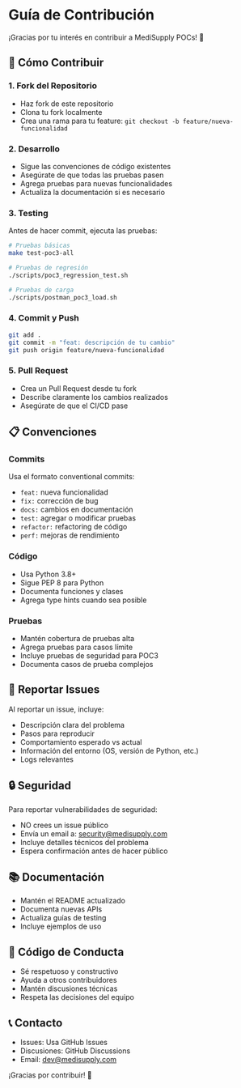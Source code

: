 # Guía de Contribución

¡Gracias por tu interés en contribuir a MediSupply POCs! 🚀

## 🚀 Cómo Contribuir

### 1. Fork del Repositorio
- Haz fork de este repositorio
- Clona tu fork localmente
- Crea una rama para tu feature: `git checkout -b feature/nueva-funcionalidad`

### 2. Desarrollo
- Sigue las convenciones de código existentes
- Asegúrate de que todas las pruebas pasen
- Agrega pruebas para nuevas funcionalidades
- Actualiza la documentación si es necesario

### 3. Testing
Antes de hacer commit, ejecuta las pruebas:

```bash
# Pruebas básicas
make test-poc3-all

# Pruebas de regresión
./scripts/poc3_regression_test.sh

# Pruebas de carga
./scripts/postman_poc3_load.sh
```

### 4. Commit y Push
```bash
git add .
git commit -m "feat: descripción de tu cambio"
git push origin feature/nueva-funcionalidad
```

### 5. Pull Request
- Crea un Pull Request desde tu fork
- Describe claramente los cambios realizados
- Asegúrate de que el CI/CD pase

## 📋 Convenciones

### Commits
Usa el formato conventional commits:
- `feat:` nueva funcionalidad
- `fix:` corrección de bug
- `docs:` cambios en documentación
- `test:` agregar o modificar pruebas
- `refactor:` refactoring de código
- `perf:` mejoras de rendimiento

### Código
- Usa Python 3.8+
- Sigue PEP 8 para Python
- Documenta funciones y clases
- Agrega type hints cuando sea posible

### Pruebas
- Mantén cobertura de pruebas alta
- Agrega pruebas para casos límite
- Incluye pruebas de seguridad para POC3
- Documenta casos de prueba complejos

## 🐛 Reportar Issues

Al reportar un issue, incluye:
- Descripción clara del problema
- Pasos para reproducir
- Comportamiento esperado vs actual
- Información del entorno (OS, versión de Python, etc.)
- Logs relevantes

## 🔒 Seguridad

Para reportar vulnerabilidades de seguridad:
- NO crees un issue público
- Envía un email a: security@medisupply.com
- Incluye detalles técnicos del problema
- Espera confirmación antes de hacer público

## 📚 Documentación

- Mantén el README actualizado
- Documenta nuevas APIs
- Actualiza guías de testing
- Incluye ejemplos de uso

## 🤝 Código de Conducta

- Sé respetuoso y constructivo
- Ayuda a otros contribuidores
- Mantén discusiones técnicas
- Respeta las decisiones del equipo

## 📞 Contacto

- Issues: Usa GitHub Issues
- Discusiones: GitHub Discussions
- Email: dev@medisupply.com

¡Gracias por contribuir! 🎉
